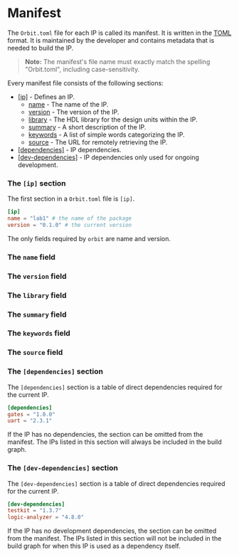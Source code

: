 # Manifest

The `Orbit.toml` file for each IP is called its manifest. It is written in the [TOML](https://toml.io/en/) format. It is maintained by the developer and contains metadata that is needed to build the IP.

> __Note:__ The manifest's file name must exactly match the spelling "Orbit.toml", including case-sensitivity.

Every manifest file consists of the following sections:

- [[ip]](#the-ip-section) - Defines an IP.
    - [name](#the-name-field) - The name of the IP.
    - [version](#the-version-field) - The version of the IP.
    - [library](#the-library-field) - The HDL library for the design units within the IP.
    - [summary](#the-summary-field) - A short description of the IP.
    - [keywords](#the-keywords-field) - A list of simple words categorizing the IP.
    - [source](#the-source-field) - The URL for remotely retrieving the IP.
- [[dependencies]](#the-dependencies-section) - IP dependencies.
- [[dev-dependencies]](#the-dev-dependencies-section) - IP dependencies only used for ongoing development.

### The `[ip]` section

The first section in a `Orbit.toml` file is `[ip]`.

``` toml
[ip]
name = "lab1" # the name of the package
version = "0.1.0" # the current version
```

The only fields required by `orbit` are name and version.

### The `name` field

### The `version` field

### The `library` field

### The `summary` field

### The `keywords` field

### The `source` field

### The `[dependencies]` section

The `[dependencies]` section is a table of direct dependencies required for the current IP.

``` toml
[dependencies]
gates = "1.0.0"
uart = "2.3.1"
```

If the IP has no dependencies, the section can be omitted from the manifest. The IPs listed in this section will always be included in the build graph.

### The `[dev-dependencies]` section

The `[dev-dependencies]` section is a table of direct dependencies required for the current IP.

``` toml
[dev-dependencies]
testkit = "1.3.7"
logic-analyzer = "4.8.0"
```

If the IP has no development dependencies, the section can be omitted from the manifest. The IPs listed in this section will not be included in the build graph for when this IP is used as a dependency itself.


<!-- 
## Entries

The following is a list of acceptable entries (key/value pairs) recognized by Orbit in manifest files (`Orbit.toml`).

### `ip.name` : _string_
- project name identifier, third component in the PKGID
- required for every manifest

``` toml
[ip]
name = "gates"
# ...
```

### `ip.library` : _string_
- project library identifier, second component in the PKGID
- required for every manifest

``` toml
[ip]
library = "rary"
# ...
```

### `ip.vendor` : _string_
- project vendor/organization identifier, first component in the PKGID
- required for every manifest

``` toml
[ip]
vendor = "ks-tech"
# ...
```

### `ip.version` : _string_
- semver for the project's current status
- required for every manifest

``` toml
[ip]
version = "1.0.0"
# ...
```

### `ip.repository` : _string_
- remote repository git url
- required to launch an ip to a vendor repository

``` toml
[ip]
repository = "https://github.com/kepler-space-tech/gates.git"
# ...
```

### `ip.summary` : _string_
- short description about the ip

``` toml
[ip]
summary = "a collection of low-level logic gates"
# ...
```

### `ip.changelog` : _string_
- relative path to the ip's CHANGELOG
- auto-detects files named "CHANGELOG.md" in ip's directory
``` toml
[ip]
changelog = "CHANGELOG.md"
# ...
```

### `ip.readme` : _string_
- relative path to the ip's README
- auto-detects files named "README.md" in ip's directory
``` toml
[ip]
readme = "README.md"
# ...
```

### `[dependencies]` : _table_
- user-defined additional keys that specify the minimum version of external ip directly used in the current project
- the complete PKGID is entered as a key, while the minimum required version is entered as the value 

``` toml
[dependencies]
ks-tech.rary.memory = "1.2"
ks-tech.util.toolbox = "3.0.4"
```
-->
